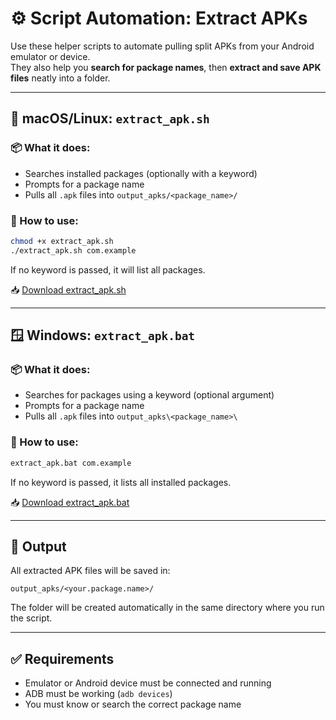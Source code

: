 <!-- Guide for using helper scripts to automate APK extraction -->

# ⚙️ Script Automation: Extract APKs

Use these helper scripts to automate pulling split APKs from your Android emulator or device.  
They also help you **search for package names**, then **extract and save APK files** neatly into a folder.

---

## 🐧 macOS/Linux: `extract_apk.sh`

### 📦 What it does:
- Searches installed packages (optionally with a keyword)
- Prompts for a package name
- Pulls all `.apk` files into `output_apks/<package_name>/`

### 🔧 How to use:

```bash
chmod +x extract_apk.sh
./extract_apk.sh com.example
```

If no keyword is passed, it will list all packages.

📥 [Download extract_apk.sh](scripts/extract_apk.sh)

---

## 🪟 Windows: `extract_apk.bat`

### 📦 What it does:
- Searches for packages using a keyword (optional argument)
- Prompts for a package name
- Pulls all `.apk` files into `output_apks\<package_name>\`

### 🔧 How to use:

```bat
extract_apk.bat com.example
```

If no keyword is passed, it lists all installed packages.

📥 [Download extract_apk.bat](scripts/extract_apk.bat)

---

## 📁 Output

All extracted APK files will be saved in:

```
output_apks/<your.package.name>/
```

The folder will be created automatically in the same directory where you run the script.

---

## ✅ Requirements

- Emulator or Android device must be connected and running
- ADB must be working (`adb devices`)
- You must know or search the correct package name
